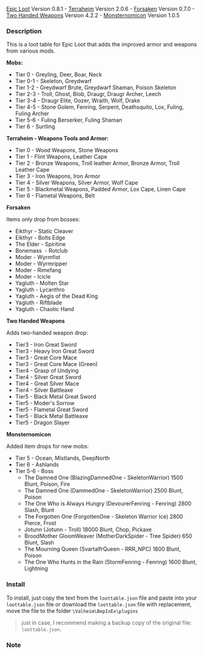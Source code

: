 [Epic Loot](http://www.nexusmods.com/valheim/mods/387) Version 0.8.1 - [Terraheim](https://www.nexusmods.com/valheim/mods/803) Version 2.0.6 - [Forsaken](http://www.nexusmods.com/valheim/mods/799) Version 0.7.0 - [Two Handed Weapons](https://www.nexusmods.com/valheim/mods/1189) Version
4.2.2 - [Monsternomicon](https://www.nexusmods.com/valheim/mods/1166) Version 1.0.5

### Description
This is a loot table for Epic Loot that adds the improved armor and weapons from various mods.

**Mobs:**
* Tier 0 - Greyling, Deer, Boar, Neck
* Tier 0-1 - Skeleton, Greydwarf
* Tier 1-2 - Greydwarf Brute, Greydwarf Shaman, Poison Skeleton
* Tier 2-3 - Troll, Ghost, Blob, Draugr, Draugr Archer, Leech
* Tier 3-4 - Draugr Elite, Oozer, Wraith, Wolf, Drake
* Tier 4-5 - Stone Golem, Fenring, Serpent, Deathsquito, Lox, Fuling, Fuling Archer
* Tier 5-6 - Fuling Berserker, Fuling Shaman
* Tier 6 - Surtling

**Terraheim - Weapons Tools and Armor:**
* Tier 0 - Wood Weapons, Stone Weapons
* Tier 1 - Flint Weapons, Leather Cape
* Tier 2 - Bronze Weapons, Troll leather Armor, Bronze Armor, Troll Leather Cape
* Tier 3 - Iron Weapons, Iron Armor
* Tier 4 - Silver Weapons, Silver Armor, Wolf Cape
* Tier 5 - Blackmetal Weapons, Padded Armor, Lox Cape, Linen Cape
* Tier 6 - Flametal Weapons, Belt

**Forsaken**

Items only drop from bosses:

* Eikthyr - Static Cleaver
* Eikthyr -  Bolts Edge
* The Elder - Spiritine
* Bonemass  - Rotclub
* Moder - Wyrmfist
* Moder - Wyrmripper
* Moder - Rimefang
* Moder - Icicle
* Yagluth - Molten Star
* Yagluth - Lycanthro
* Yagluth - Aegis of the Dead King
* Yagluth - Riftblade
* Yagluth - Chaotic Hand

**Two Handed Weapons**

Adds two-handed weapon drop:

* Tier3 - Iron Great Sword
* Tier3 - Heavy Iron Great Sword
* Tier3 - Great Core Mace
* Tier3 - Great Core Mace (Green)
* Tier4 - Grasp of Undying
* Tier4 - Silver Great Sword
* Tier4 - Great Silver Mace
* Tier4 - Silver Battleaxe
* Tier5 - Black Metal Great Sword
* Tier5 - Moder's Sorrow
* Tier5 - Flametal Great Sword
* Tier5 - Black Metal Battleaxe
* Tier5 - Dragon Slayer

**Monsternomicon**

Added item drops for new mobs:

* Tier 5 - Ocean, Mistlands, DeepNorth
* Tier 6 - Ashlands
* Tier 5-6 - Boss
  * The Damned One                (BlazingDamnedOne - SkeletonWarrior)   1500                      Blunt, Poison, Fire
  * The Damned One                (DammedOne - SkeletonWarrior)          2500                      Blunt, Poison
  * The One Who is Always Hungry  (DevourerFenring - Fenring)            2800                      Slash, Blunt
  * The Forgotten One             (ForgottenOne - Skeleton Warrior Ice)  2800                      Pierce, Frost
  * Jotunn                        (Jotunn - Troll)                       18000                     Blunt, Chop, Pickaxe
  * BroodMother GloomWeaver       (MotherDarkSpider - Tree Spider)       650                       Blunt, Slash
  * The Mourning Queen            (SvartalfrQueen - RRR_NPC)             1800                      Blunt, Poison
  * The One Who Hunts in the Rain (StormFenring - Fenring)               1600                      Blunt, Lightning

### Install
To install, just copy the text from the `loottable.json` file and paste into your `loottable.json` file or download the `loottable.json` file with replacement, move the file to the folder `\Valheim\BepInEx\plugins`

> just in case, I recommend making a backup copy of the original file: `loottable.json`.

### Note
